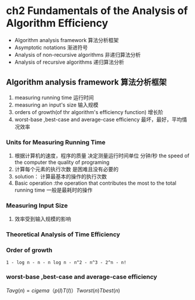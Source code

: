 # ch2 Fundamentals of the Analysis of Algorithm Efficiency
- Algorithm analysis framework          算法分析框架
- Asymptotic notations                  渐进符号
- Analysis of non-recursive algorithms  非递归算法分析
- Analysis of recursive algorithms      递归算法分析

## Algorithm analysis framework          算法分析框架
  1. measuring running time                                          运行时间
  2. measuring an input's size                                       输入规模
  3. orders of growth(of thr algorithm's efficiency function)        增长阶
  4. worst-base ,best-case and average-case efficiency               最坏，最好，平均情况效率

### Units for Measuring Running Time
   1. 根据计算机的速度，程序的质量 决定测量运行时间单位 分钟/秒   the speed of the computer the quality of programing
   2. 计算每个元素的执行次数     是困难且没有必要的
   3. solution： 计算最基本的操作的执行次数
   4. Basic operation :the operation that contributes the most to the total running time 一般是最耗时的操作
### Measuring Input Size
   1. 效率受到输入规模的影响
### Theoretical Analysis of Time Efficiency
   
### Order of growth
    1 - log n - n - n log n - n^2 - n^3 - 2^n - n!

### worst-base ,best-case and average-case efficiency
$Tavg(n)=cigema（p(I)T(I)）    Tworst(n) Tbest(n)$